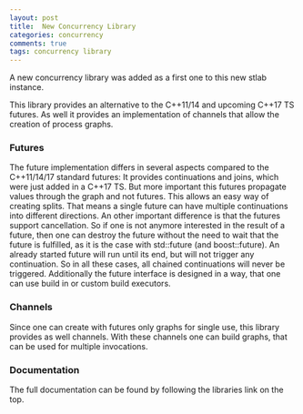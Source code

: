 ```yaml
---
layout: post
title:  New Concurrency Library
categories: concurrency
comments: true
tags: concurrency library
---
```


A new concurrency library was added as a first one to this new stlab instance.

This library provides an alternative to the C++11/14 and upcoming C++17 TS futures. As well it provides an implementation of channels that allow the creation of process graphs.

<!--more-->

### Futures 
The future implementation differs in several aspects compared to the C++11/14/17 standard futures: It provides continuations and joins, which were just added in a C++17 TS. But more important this futures propagate values through the graph and not futures. This allows an easy way of creating splits. That means a single future can have multiple continuations into different directions. An other important difference is that the futures support cancellation. So if one is not anymore interested in the result of a future, then one can destroy the future without the need to wait that the future is fulfilled, as it is the case with std::future (and boost::future). An already started future will run until its end, but will not trigger any continuation. So in all these cases, all chained continuations will never be triggered. Additionally the future interface is designed in a way, that one can use build in or custom build executors. 

### Channels
Since one can create with futures only graphs for single use, this library provides as well channels. With these channels one can build graphs, that can be used for multiple invocations.

### Documentation
The full documentation can be found by following the libraries link on the top.
